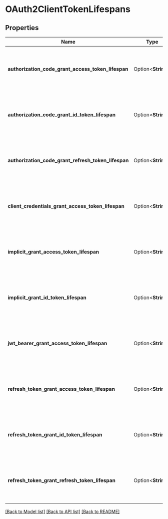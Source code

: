 # OAuth2ClientTokenLifespans

## Properties

Name | Type | Description | Notes
------------ | ------------- | ------------- | -------------
**authorization_code_grant_access_token_lifespan** | Option<**String**> | Specify a time duration in milliseconds, seconds, minutes, hours. | [optional]
**authorization_code_grant_id_token_lifespan** | Option<**String**> | Specify a time duration in milliseconds, seconds, minutes, hours. | [optional]
**authorization_code_grant_refresh_token_lifespan** | Option<**String**> | Specify a time duration in milliseconds, seconds, minutes, hours. | [optional]
**client_credentials_grant_access_token_lifespan** | Option<**String**> | Specify a time duration in milliseconds, seconds, minutes, hours. | [optional]
**implicit_grant_access_token_lifespan** | Option<**String**> | Specify a time duration in milliseconds, seconds, minutes, hours. | [optional]
**implicit_grant_id_token_lifespan** | Option<**String**> | Specify a time duration in milliseconds, seconds, minutes, hours. | [optional]
**jwt_bearer_grant_access_token_lifespan** | Option<**String**> | Specify a time duration in milliseconds, seconds, minutes, hours. | [optional]
**refresh_token_grant_access_token_lifespan** | Option<**String**> | Specify a time duration in milliseconds, seconds, minutes, hours. | [optional]
**refresh_token_grant_id_token_lifespan** | Option<**String**> | Specify a time duration in milliseconds, seconds, minutes, hours. | [optional]
**refresh_token_grant_refresh_token_lifespan** | Option<**String**> | Specify a time duration in milliseconds, seconds, minutes, hours. | [optional]

[[Back to Model list]](../README.md#documentation-for-models) [[Back to API list]](../README.md#documentation-for-api-endpoints) [[Back to README]](../README.md)


